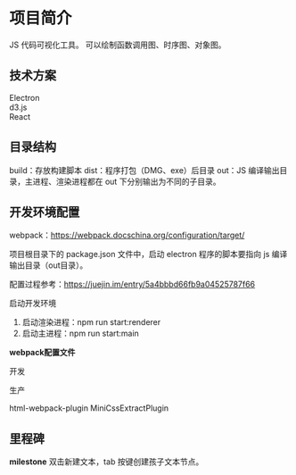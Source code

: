 # 项目简介

JS 代码可视化工具。
可以绘制函数调用图、时序图、对象图。

## 技术方案

Electron  
d3.js  
React  

## 目录结构

build：存放构建脚本
dist：程序打包（DMG、exe）后目录
out：JS 编译输出目录，主进程、渲染进程都在 out 下分别输出为不同的子目录。

## 开发环境配置

webpack：https://webpack.docschina.org/configuration/target/

项目根目录下的 package.json 文件中，启动 electron 程序的脚本要指向 js 编译输出目录（out目录）。

配置过程参考：https://juejin.im/entry/5a4bbbd66fb9a04525787f66


启动开发环境

1. 启动渲染进程：npm run start:renderer
1. 启动主进程：npm run start:main


__webpack配置文件__

开发


生产

html-webpack-plugin
MiniCssExtractPlugin

## 里程碑

**milestone** 双击新建文本，tab 按键创建孩子文本节点。

